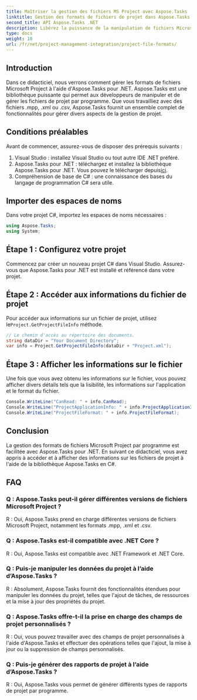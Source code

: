 ```yaml
---
title: Maîtriser la gestion des fichiers MS Project avec Aspose.Tasks
linktitle: Gestion des formats de fichiers de projet dans Aspose.Tasks
second_title: API Aspose.Tasks .NET
description: Libérez la puissance de la manipulation de fichiers Microsoft Project avec Aspose.Tasks pour .NET. Plongez dans une intégration et une gestion transparentes.
type: docs
weight: 18
url: /fr/net/project-management-integration/project-file-formats/
---
```

## Introduction
Dans ce didacticiel, nous verrons comment gérer les formats de fichiers Microsoft Project à l'aide d'Aspose.Tasks pour .NET. Aspose.Tasks est une bibliothèque puissante qui permet aux développeurs de manipuler et de gérer les fichiers de projet par programme. Que vous travailliez avec des fichiers .mpp, .xml ou .csv, Aspose.Tasks fournit un ensemble complet de fonctionnalités pour gérer divers aspects de la gestion de projet.
## Conditions préalables
Avant de commencer, assurez-vous de disposer des prérequis suivants :
1. Visual Studio : installez Visual Studio ou tout autre IDE .NET préféré.
2.  Aspose.Tasks pour .NET : téléchargez et installez la bibliothèque Aspose.Tasks pour .NET. Vous pouvez le télécharger depuis[ici](https://releases.aspose.com/tasks/net/).
3. Compréhension de base de C# : une connaissance des bases du langage de programmation C# sera utile.

## Importer des espaces de noms
Dans votre projet C#, importez les espaces de noms nécessaires :
```csharp
using Aspose.Tasks;
using System;

```
## Étape 1 : Configurez votre projet
Commencez par créer un nouveau projet C# dans Visual Studio. Assurez-vous que Aspose.Tasks pour .NET est installé et référencé dans votre projet.
## Étape 2 : Accéder aux informations du fichier de projet
 Pour accéder aux informations sur un fichier de projet, utilisez le`Project.GetProjectFileInfo` méthode.
```csharp
// Le chemin d'accès au répertoire des documents.
string dataDir = "Your Document Directory";
var info = Project.GetProjectFileInfo(dataDir + "Project.xml");
```
## Étape 3 : Afficher les informations sur le fichier
Une fois que vous avez obtenu les informations sur le fichier, vous pouvez afficher divers détails tels que la lisibilité, les informations sur l'application et le format du fichier.
```csharp
Console.WriteLine("CanRead: " + info.CanRead);
Console.WriteLine("ProjectApplicationInfo: " + info.ProjectApplicationInfo);
Console.WriteLine("ProjectFileFormat: " + info.ProjectFileFormat);
```

## Conclusion
La gestion des formats de fichiers Microsoft Project par programme est facilitée avec Aspose.Tasks pour .NET. En suivant ce didacticiel, vous avez appris à accéder et à afficher des informations sur les fichiers de projet à l'aide de la bibliothèque Aspose.Tasks en C#.
## FAQ
### Q : Aspose.Tasks peut-il gérer différentes versions de fichiers Microsoft Project ?
R : Oui, Aspose.Tasks prend en charge différentes versions de fichiers Microsoft Project, notamment les formats .mpp, .xml et .csv.
### Q : Aspose.Tasks est-il compatible avec .NET Core ?
R : Oui, Aspose.Tasks est compatible avec .NET Framework et .NET Core.
### Q : Puis-je manipuler les données du projet à l’aide d’Aspose.Tasks ?
R : Absolument, Aspose.Tasks fournit des fonctionnalités étendues pour manipuler les données du projet, telles que l'ajout de tâches, de ressources et la mise à jour des propriétés du projet.
### Q : Aspose.Tasks offre-t-il la prise en charge des champs de projet personnalisés ?
R : Oui, vous pouvez travailler avec des champs de projet personnalisés à l'aide d'Aspose.Tasks et effectuer des opérations telles que l'ajout, la mise à jour ou la suppression de champs personnalisés.
### Q : Puis-je générer des rapports de projet à l’aide d’Aspose.Tasks ?
R : Oui, Aspose.Tasks vous permet de générer différents types de rapports de projet par programme.